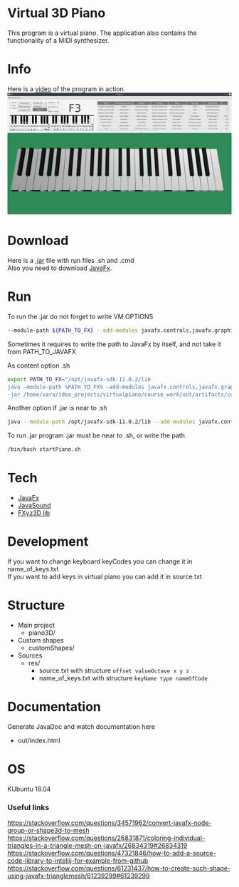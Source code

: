 # Virtual 3D Piano
This program is a virtual piano. The application also contains the functionality of a MIDI synthesizer.
# Info
Here is a [video](https://youtu.be/DNp6TcFBGdk) of the program in action.<br/>
![Piano](src/res/pianoView.png)
# Download
Here is a [.jar](https://drive.google.com/file/d/1ejdHIaajP7dllBXU7ieOBCYL51Dw18A8/view?usp=sharing) file with run files .sh and .cmd<br/>
Also you need to download [JavaFx](https://gluonhq.com/products/javafx/).
# Run
To run the .jar do not forget to write VM OPTIONS<br/>
``` bash
--module-path ${PATH_TO_FX} --add-modules javafx.controls,javafx.graphics
``` 

Sometimes it requires to write the path to JavaFx by itself, and not take it from PATH_TO_JAVAFX <br/>

As content option .sh<br/>
``` bash 
export PATH_TO_FX="/opt/javafx-sdk-11.0.2/lib
java —module-path %PATH_TO_FX% —add-modules javafx.controls,javafx.graphics -Dfile.encoding=UTF-8 
-jar /home/vara/idea_projects/virtualpiano/course_work/out/artifacts/course_work_jar/course_work.jar 
```  
Another option if .jar is near to .sh
``` bash 
java --module-path /opt/javafx-sdk-11.0.2/lib --add-modules javafx.controls,javafx.graphics -jar course_work.jar
```

To run .jar program
.jar must be near to .sh, or write the path<br/> 
``` bash 
/bin/bash startPiano.sh
 ```
# Tech

* [JavaFx](https://www.oracle.com/java/technologies/javase/javafx-overview.html)
* [JavaSound](https://www.oracle.com/java/technologies/java-sound-api.html)
* [FXyz3D lib](https://github.com/FXyz/FXyz)
# Development
If you want to change keyboard keyCodes you can change it in name_of_keys.txt<br/>
If you want to add keys in virtual piano you can add it in source.txt<br/>

# Structure

- Main project 
    - piano3D/
- Custom shapes
    - customShapes/
- Sources   
    - res/ 
        - source.txt  with structure ```offset valueOctave x y z ```
        - name_of_keys.txt  with structure ```keyName type nameOfCode ```

# Documentation
Generate JavaDoc and watch documentation here
 - out/index.html
# OS
KUbuntu 18.04

### Useful links
https://stackoverflow.com/questions/34571962/convert-javafx-node-group-or-shape3d-to-mesh
<br/>
https://stackoverflow.com/questions/26831871/coloring-individual-triangles-in-a-triangle-mesh-on-javafx/26834319#26834319
<br/>
https://stackoverflow.com/questions/47321846/how-to-add-a-source-code-library-to-intellij-for-example-from-github
<br/>
https://stackoverflow.com/questions/61231437/how-to-create-such-shape-using-javafx-trianglemesh/61239299#61239299
<br/>
